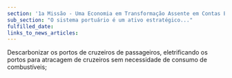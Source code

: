 ```yaml
---
section: '1a Missão - Uma Economia em Transformação Assente em Contas Equilibradas'
sub_section: "O sistema portuário é um ativo estratégico..."
fulfilled_date:
links_to_news_articles:
---
```


Descarbonizar os portos de cruzeiros de passageiros, eletrificando os portos para atracagem de cruzeiros sem necessidade de consumo de combustíveis;